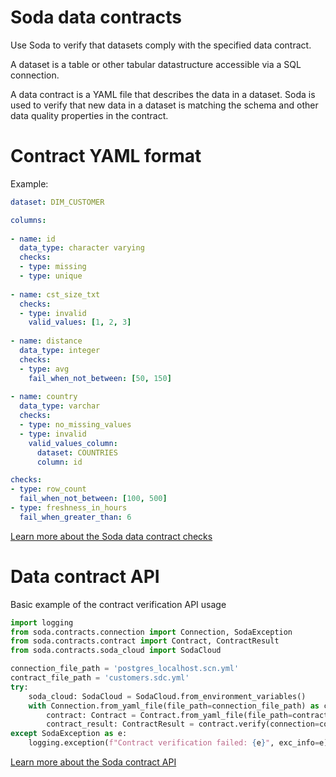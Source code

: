 # Soda data contracts

Use Soda to verify that datasets comply with the specified data contract. 

A dataset is a table or other tabular datastructure accessible via a SQL connection.

A data contract is a YAML file that describes the data in a dataset. Soda is used to 
verify that new data in a dataset is matching the schema and other data quality properties 
in the contract.

# Contract YAML format

Example:

```yaml
dataset: DIM_CUSTOMER

columns:
    
- name: id
  data_type: character varying
  checks:
  - type: missing
  - type: unique
    
- name: cst_size_txt
  checks:
  - type: invalid
    valid_values: [1, 2, 3]
    
- name: distance
  data_type: integer
  checks: 
  - type: avg
    fail_when_not_between: [50, 150]
          
- name: country
  data_type: varchar
  checks:
  - type: no_missing_values
  - type: invalid
    valid_values_column: 
      dataset: COUNTRIES
      column: id

checks:
- type: row_count
  fail_when_not_between: [100, 500]
- type: freshness_in_hours
  fail_when_greater_than: 6
```

[Learn more about the Soda data contract checks](docs/02_implementing_data_contracts/03_writing_contracts/README)

# Data contract API

Basic example of the contract verification API usage

```python
import logging
from soda.contracts.connection import Connection, SodaException
from soda.contracts.contract import Contract, ContractResult
from soda.contracts.soda_cloud import SodaCloud

connection_file_path = 'postgres_localhost.scn.yml'
contract_file_path = 'customers.sdc.yml'
try:
    soda_cloud: SodaCloud = SodaCloud.from_environment_variables()
    with Connection.from_yaml_file(file_path=connection_file_path) as connection:
        contract: Contract = Contract.from_yaml_file(file_path=contract_file_path)
        contract_result: ContractResult = contract.verify(connection=connection, soda_cloud=soda_cloud)
except SodaException as e:
    logging.exception(f"Contract verification failed: {e}", exc_info=e)
```

[Learn more about the Soda contract API](docs/02_implementing_data_contracts/01_verifying_a_contract_using_library/02_verifying_a_contract_with_the_api)
